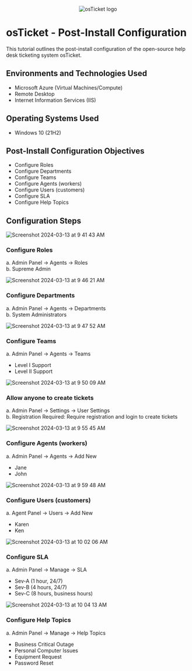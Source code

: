 <p align="center">
<img src="https://i.imgur.com/Clzj7Xs.png" alt="osTicket logo"/>
</p>

<h1>osTicket - Post-Install Configuration</h1>
This tutorial outlines the post-install configuration of the open-source help desk ticketing system osTicket.<br />


<h2>Environments and Technologies Used</h2>

- Microsoft Azure (Virtual Machines/Compute)
- Remote Desktop
- Internet Information Services (IIS)

<h2>Operating Systems Used </h2>

- Windows 10</b> (21H2)

<h2>Post-Install Configuration Objectives</h2>

- Configure Roles
- Configure Departments
- Configure Teams
- Configure Agents (workers)
- Configure Users (customers)
- Configure SLA
- Configure Help Topics

<h2>Configuration Steps</h2>

![Screenshot 2024-03-13 at 9 41 43 AM](https://github.com/ory-it/post-install-config/assets/67742620/36cdfcf1-d22f-4a29-92c3-32c3354cf249)
<h3>Configure Roles</h3>

a. Admin Panel -> Agents -> Roles <br/>
b. Supreme Admin


![Screenshot 2024-03-13 at 9 46 21 AM](https://github.com/ory-it/post-install-config/assets/67742620/24976789-63bf-403b-a877-05315aeb100c)
<h3>Configure Departments</h3>

a. Admin Panel -> Agents -> Departments <br/>
b. System Administrators


![Screenshot 2024-03-13 at 9 47 52 AM](https://github.com/ory-it/post-install-config/assets/67742620/79fa6cc2-23af-4bac-8d34-8c31c5d793fb)
<h3>Configure Teams</h3>

a. Admin Panel -> Agents -> Teams
  - Level I Support
  - Level II Support


![Screenshot 2024-03-13 at 9 50 09 AM](https://github.com/ory-it/post-install-config/assets/67742620/7c303624-3704-484a-8ab1-0e5b04d1986a)
<h3>Allow anyone to create tickets</h3>

a. Admin Panel -> Settings -> User Settings <br/>
b. Registration Required: Require registration and login to create tickets 


![Screenshot 2024-03-13 at 9 55 45 AM](https://github.com/ory-it/post-install-config/assets/67742620/71fba146-e148-4b5a-a284-b33c2e50a64f)
<h3>Configure Agents (workers)</h3>

a. Admin Panel -> Agents -> Add New
  - Jane
  - John


![Screenshot 2024-03-13 at 9 59 48 AM](https://github.com/ory-it/post-install-config/assets/67742620/c2c5d475-8b40-4f16-8b1d-dedf174a810f)
<h3>Configure Users (customers)</h3>

a. Agent Panel -> Users -> Add New
  - Karen
  - Ken


![Screenshot 2024-03-13 at 10 02 06 AM](https://github.com/ory-it/post-install-config/assets/67742620/5fc805e2-cc54-415b-b097-792ef8eea349)
<h3>Configure SLA</h3>

a. Admin Panel -> Manage -> SLA
  - Sev-A (1 hour, 24/7)
  - Sev-B (4 hours, 24/7)
  - Sev-C (8 hours, business hours)


![Screenshot 2024-03-13 at 10 04 13 AM](https://github.com/ory-it/post-install-config/assets/67742620/1362254b-c2e0-479d-8f45-e6d4ec933da3)
<h3>Configure Help Topics</h3>

a. Admin Panel -> Manage -> Help Topics
  - Business Critical Outage
  - Personal Computer Issues
  - Equipment Request
  - Password Reset

